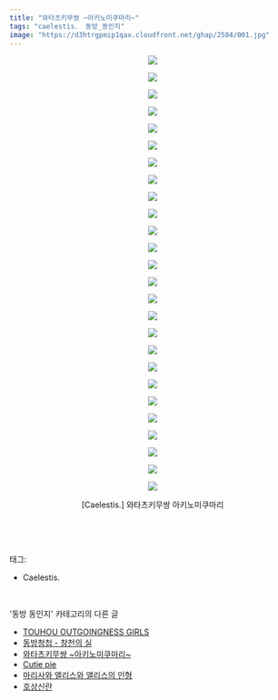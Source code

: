 ```yaml
---
title: "와타츠키무쌍 ~아키노미쿠마리~"
tags: "caelestis． 동방_동인지"
image: "https://d3htrgpmip1qax.cloudfront.net/ghap/2504/001.jpg"
---
```

<div class="article">
<p style="text-align: center; clear: none; float: none;"><img src="{{ site.imgserver5 }}/ghap/2504/001.jpg"/></p>
<p style="text-align: center; clear: none; float: none;"><img src="{{ site.imgserver5 }}/ghap/2504/002.jpg"/></p>
<p style="text-align: center; clear: none; float: none;"><img src="{{ site.imgserver5 }}/ghap/2504/003.jpg"/></p>
<p style="text-align: center; clear: none; float: none;"><img src="{{ site.imgserver5 }}/ghap/2504/004.jpg"/></p>
<p style="text-align: center; clear: none; float: none;"><img src="{{ site.imgserver5 }}/ghap/2504/005.jpg"/></p>
<p style="text-align: center; clear: none; float: none;"><img src="{{ site.imgserver5 }}/ghap/2504/006.jpg"/></p>
<p style="text-align: center; clear: none; float: none;"><img src="{{ site.imgserver5 }}/ghap/2504/007.jpg"/></p>
<p style="text-align: center; clear: none; float: none;"><img src="{{ site.imgserver5 }}/ghap/2504/008.jpg"/></p>
<p style="text-align: center; clear: none; float: none;"><img src="{{ site.imgserver5 }}/ghap/2504/009.jpg"/></p>
<p style="text-align: center; clear: none; float: none;"><img src="{{ site.imgserver5 }}/ghap/2504/010.jpg"/></p>
<p style="text-align: center; clear: none; float: none;"><img src="{{ site.imgserver5 }}/ghap/2504/011.jpg"/></p>
<p style="text-align: center; clear: none; float: none;"><img src="{{ site.imgserver5 }}/ghap/2504/012.jpg"/></p>
<p style="text-align: center; clear: none; float: none;"><img src="{{ site.imgserver5 }}/ghap/2504/013.jpg"/></p>
<p style="text-align: center; clear: none; float: none;"><img src="{{ site.imgserver5 }}/ghap/2504/014.jpg"/></p>
<p style="text-align: center; clear: none; float: none;"><img src="{{ site.imgserver5 }}/ghap/2504/015.jpg"/></p>
<p style="text-align: center; clear: none; float: none;"><img src="{{ site.imgserver5 }}/ghap/2504/016.jpg"/></p>
<p style="text-align: center; clear: none; float: none;"><img src="{{ site.imgserver5 }}/ghap/2504/017.jpg"/></p>
<p style="text-align: center; clear: none; float: none;"><img src="{{ site.imgserver5 }}/ghap/2504/018.jpg"/></p>
<p style="text-align: center; clear: none; float: none;"><img src="{{ site.imgserver5 }}/ghap/2504/019.jpg"/></p>
<p style="text-align: center; clear: none; float: none;"><img src="{{ site.imgserver5 }}/ghap/2504/020.jpg"/></p>
<p style="text-align: center; clear: none; float: none;"><img src="{{ site.imgserver5 }}/ghap/2504/021.jpg"/></p>
<p style="text-align: center; clear: none; float: none;"><img src="{{ site.imgserver5 }}/ghap/2504/022.jpg"/></p>
<p style="text-align: center; clear: none; float: none;"><img src="{{ site.imgserver5 }}/ghap/2504/023.jpg"/></p>
<p style="text-align: center; clear: none; float: none;"><img src="{{ site.imgserver5 }}/ghap/2504/024.jpg"/></p>
<p style="text-align: center; clear: none; float: none;"><img src="{{ site.imgserver5 }}/ghap/2504/025.jpg"/></p>
<p style="text-align: center; clear: none; float: none;"><img src="{{ site.imgserver5 }}/ghap/2504/026.jpg"/></p>
<p style="text-align: center; clear: none; float: none;">[Caelestis.] 와타츠키무쌍 아키노미쿠마리</p>
<p><br/></p>
</div><br/>
<div class="tagTrail">
<p>태그: </p>
<ul>
<li>Caelestis.</li>
</ul>
</div><br/>
<div class="another">
<p>'동방 동인지' 카테고리의 다른 글</p>
<ul>
<li><a href="/ghap_2506">TOUHOU OUTGOINGNESS GIRLS</a></li>
<li><a href="/ghap_2505">동방청첩 - 창천의 실</a></li>
<li><a href="/ghap_2504">와타츠키무쌍 ~아키노미쿠마리~</a></li>
<li><a href="/ghap_2503">Cutie pie</a></li>
<li><a href="/ghap_2501">마리사와 앨리스와 앨리스의 인형</a></li>
<li><a href="/ghap_2500">호상신란</a></li>
</ul>
</div><br/>
<div class="cb_module cb_fluid">
<div class="cb_wrt cb_profile">
</div><!-- commentList close -->
</div><br/>
